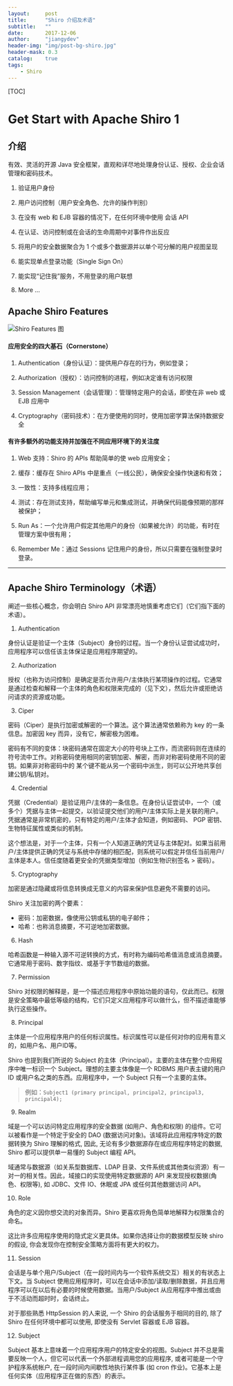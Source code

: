 ```yaml
---
layout:     post
title:      "Shiro 介绍及术语"
subtitle:   ""
date:       2017-12-06
author:     "jiangydev"
header-img: "img/post-bg-shiro.jpg"
header-mask: 0.3
catalog:    true
tags:
    - Shiro
---
```


[TOC]

# Get Start with Apache Shiro 1

## 介绍

有效、灵活的开源 Java 安全框架，直观和详尽地处理身份认证、授权、企业会话管理和密码技术。

1. 验证用户身份

2. 用户访问控制（用户安全角色、允许的操作判别）

3. 在没有 web 和 EJB 容器的情况下，在任何环境中使用 会话 API

4. 在认证、访问控制或在会话的生命周期中对事件作出反应

5. 将用户的安全数据聚合为 1 个或多个数据源并以单个可分解的用户视图呈现

6. 能实现单点登录功能（Single Sign On）

7. 能实现“记住我”服务，不用登录的用户联想

8. More ...

## Apache Shiro Features

![Shiro Features 图](http://shiro.apache.org/assets/images/ShiroFeatures.png)

#### 应用安全的四大基石（Cornerstone）

1. Authentication（身份认证）：提供用户存在的行为，例如登录；

2. Authorization（授权）：访问控制的进程，例如决定谁有访问权限

3. Session Management（会话管理）：管理特定用户的会话，即使在非 web 或 EJB 应用中

4. Cryptography（密码技术）：在方便使用的同时，使用加密学算法保持数据安全

#### 有许多额外的功能支持并加强在不同应用环境下的关注度

1. Web 支持：Shiro 的 APIs 帮助简单的使 web 应用安全；

2. 缓存：缓存在 Shiro APIs 中是重点（一线公民），确保安全操作快速和有效；

3. 一致性：支持多线程应用；

4. 测试：存在测试支持，帮助编写单元和集成测试，并确保代码能像预期的那样被保护；

5. Run As：一个允许用户假定其他用户的身份（如果被允许）的功能，有时在管理方案中很有用；

6. Remember Me：通过 Sessions 记住用户的身份，所以只需要在强制登录时登录。

---

## Apache Shiro Terminology（术语）

阐述一些核心概念，你会明白 Shiro API 非常漂亮地慎重考虑它们（它们指下面的术语）。

1. Authentication

 身份认证是验证一个主体（Subject）身份的过程。当一个身份认证尝试成功时，应用程序可以信任该主体保证是应用程序期望的。

2. Authorization

 授权（也称为访问控制）是确定是否允许用户/主体执行某项操作的过程。它通常是通过检查和解释一个主体的角色和权限来完成的（见下文），然后允许或拒绝访问请求的资源或功能。

3. Ciper

 密码（Ciper）是执行加密或解密的一个算法。这个算法通常依赖称为 key 的一条信息。加密因 key 而异，没有它，解密极为困难。

 密码有不同的变体：块密码通常在固定大小的符号块上工作，而流密码则在连续的符号流中工作。对称密码使用相同的密钥加密、解密，而非对称密码使用不同的密钥。如果非对称密码中的 某个键不能从另一个密码中派生，则可以公开地共享创建公钥/私钥对。

4. Credential

 凭据（Credential）是验证用户/主体的一条信息。在身份认证尝试中，一个（或多个）凭据与主体一起提交，以验证提交他们的用户/主体实际上是关联的用户。凭据通常是非常机密的，只有特定的用户/主体才会知道，例如密码、 PGP 密钥、生物特征属性或类似的机制。

 这个想法是，对于一个主体，只有一个人知道正确的凭证与主体配对。如果当前用户/主体提供正确的凭证与系统中存储的相匹配，则系统可以假定并信任当前用户/主体是本人。信任度随着更安全的凭据类型增加（例如生物识别签名 > 密码）。

5. Cryptography

 加密是通过隐藏或将信息转换成无意义的内容来保护信息避免不需要的访问。

 Shiro 关注加密的两个要素：
 * 密码：加密数据，像使用公钥或私钥的电子邮件；
 * 哈希：也称消息摘要，不可逆地加密数据。

6. Hash

 哈希函数是一种输入源不可逆转换的方式，有时称为编码哈希值消息或消息摘要。它通常用于密码、数字指纹、或基于字节数组的数据。

7. Permission

 Shiro 对权限的解释是，是一个描述应用程序中原始功能的语句，仅此而已。权限是安全策略中最低等级的结构，它们只定义应用程序可以做什么，但不描述谁能够执行这些操作。

8. Principal

 主体是一个应用程序用户的任何标识属性。标识属性可以是任何对你的应用有意义的，如用户名、用户ID等。

 Shiro 也提到我们所说的 Subject 的主体（Principal）。主要的主体在整个应用程序中唯一标识一个 Subject。理想的主要主体像是一个 RDBMS 用户表主键的用户 ID 或用户名之类的东西。应用程序中，一个 Subject 只有一个主要的主体。
 > 例如：`Subject1 (primary principal, principal2, principal3, principal4);`

9. Realm

 域是一个可以访问特定应用程序的安全数据 (如用户、角色和权限) 的组件。它可以被看作是一个特定于安全的 DAO (数据访问对象)。该域将此应用程序特定的数据转换为 Shiro 理解的格式, 因此, 无论有多少数据源存在或应用程序特定的数据, Shiro 都可以提供单一易懂的 Subject 编程 API。

 域通常与数据源（如关系型数据库、LDAP 目录、文件系统或其他类似资源）有一对一的相关性。因此，域接口的实现使用特定数据源的 API 来发现授权数据(角色、权限等), 如 JDBC、文件 IO、休眠或 JPA 或任何其他数据访问 API。

10. Role

 角色的定义因你想交流的对象而异。Shiro 更喜欢将角色简单地解释为权限集合的命名。

 这比许多应用程序使用的隐式定义更具体。如果你选择让你的数据模型反映 shiro 的假设, 你会发现你在控制安全策略方面将有更大的权力。

11. Session

 会话是与单个用户/Subject（在一段时间内与一个软件系统交互）相关的有状态上下文。当 Subject 使用应用程序时，可以在会话中添加/读取/删除数据，并且应用程序可以在以后有必要的时候使用数据。当用户/Subject 从应用程序中推出或由于不活动而超时时，会话终止。

 对于那些熟悉 HttpSession 的人来说, 一个 Shiro 的会话服务于相同的目的, 除了 Shiro 在任何环境中都可以使用, 即使没有 Servlet 容器或 EJB 容器。

12. Subject

 Subject 基本上意味着一个应用程序用户的特定安全的视图。Subject 并不总是需要反映一个人，但它可以代表一个外部进程调用您的应用程序, 或者可能是一个守护程序系统帐户, 在一段时间内间歇性地执行某件事 (如 cron 作业)。它基本上是任何实体（应用程序正在做的东西）的表示。
